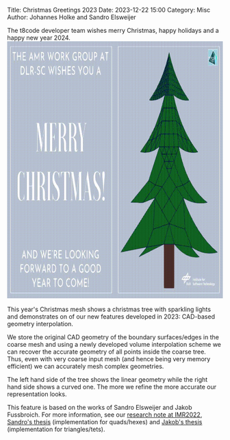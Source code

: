 Title: Christmas Greetings 2023
Date: 2023-12-22 15:00
Category: Misc
Author: Johannes Holke and Sandro Elsweijer

The t8code developer team wishes merry Christmas, happy holidays and a happy new year 2024.
<img src="images/christmas23/AMR_christmas_card_2023.gif" height="600" />

This year's Christmas mesh shows a christmas tree with sparkling lights and demonstrates on of our new features developed in 2023: CAD-based geometry interpolation.

We store the original CAD geometry of the boundary surfaces/edges in the coarse mesh and using a newly developed volume interpolation scheme we can recover the accurate geometry of all points inside the coarse tree.
Thus, even with very coarse input mesh (and hence being very memory efficient) we can accurately mesh complex geometries.

The left hand side of the tree shows the linear geometry while the right hand side shows a curved one.
The more we refine the more accurate our representation looks.

This feature is based on the works of Sandro Elsweijer and Jakob Fussbroich. For more information, see our [research note at IMR2022](https://elib.dlr.de/186570/), [Sandro's thesis](https://elib.dlr.de/186561) (implementation for quads/hexes) and [Jakob's thesis](https://elib.dlr.de/200442) (implementation for triangles/tets).

